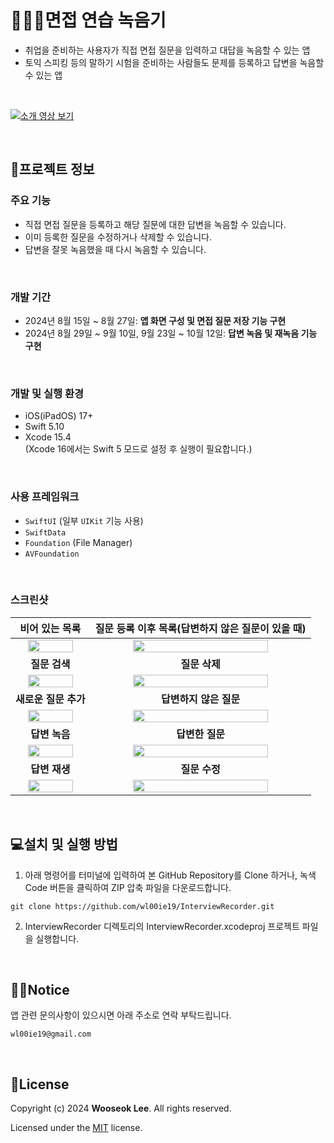 # 🧑🏻‍💻면접 연습 녹음기

- 취업을 준비하는 사용자가 직접 면접 질문을 입력하고 대답을 녹음할 수 있는 앱
- 토익 스피킹 등의 말하기 시험을 준비하는 사람들도 문제를 등록하고 답변을 녹음할 수 있는 앱

<br>

[![소개 영상 보기](./Images/VideoShortcut.png)](https://youtu.be/zbYmkc8zR9c)

<br>

## 📱프로젝트 정보
### 주요 기능
- 직접 면접 질문을 등록하고 해당 질문에 대한 답변을 녹음할 수 있습니다. 
- 이미 등록한 질문을 수정하거나 삭제할 수 있습니다. 
- 답변을 잘못 녹음했을 때 다시 녹음할 수 있습니다.
<br>

### 개발 기간
- 2024년 8월 15일 ~ 8월 27일: **앱 화면 구성 및 면접 질문 저장 기능 구현**
- 2024년 8월 29일 ~ 9월 10일, 9월 23일 ~ 10월 12일: **답변 녹음 및 재녹음 기능 구현**
<br>

### 개발 및 실행 환경
- iOS(iPadOS) 17+
- Swift 5.10
- Xcode 15.4 <br>
  (Xcode 16에서는 Swift 5 모드로 설정 후 실행이 필요합니다.)
<br>

### 사용 프레임워크
- `SwiftUI` (일부 `UIKit` 기능 사용)
- `SwiftData`
- `Foundation` (File Manager)
- `AVFoundation`
<br>

### 스크린샷

| **비어 있는 목록** | **질문 등록 이후 목록(답변하지 않은 질문이 있을 때)** |
| :---: | :---: |
| <img src="./Images/EmptyList.png" width="80%"> | <img src="./Images/QuestionList.png" width="80%"> | 
| **질문 검색** | **질문 삭제** |
| <img src="./Images/Search.png" width="80%"> | <img src="./Images/DeleteList.png" width="80%"> | 
| **새로운 질문 추가** | **답변하지 않은 질문** |
|<img src="./Images/NewQuestion.png" width="80%">|<img src="./Images/UnansweredQuestion.png" width="80%">|
| **답변 녹음** | **답변한 질문** |
|<img src="./Images/AnswerRecording.png" width="80%">|<img src="./Images/AnsweredQuestion.png" width="80%">|
| **답변 재생** | **질문 수정** |
|<img src="./Images/AnswerPlaying.png" width="80%">|<img src="./Images/EditQuestion.png" width="80%">|
<br>


## 💻설치 및 실행 방법
1. 아래 명령어를 터미널에 입력하여 본 GitHub Repository를 Clone 하거나, 녹색 Code 버튼을 클릭하여 ZIP 압축 파일을 다운로드합니다.
```
git clone https://github.com/wl00ie19/InterviewRecorder.git
``` 
2. InterviewRecorder 디렉토리의 InterviewRecorder.xcodeproj 프로젝트 파일을 실행합니다. 
<br>

## 💁🏻Notice
앱 관련 문의사항이 있으시면 아래 주소로 연락 부탁드립니다. 
```
wl00ie19@gmail.com
```
<br>

## 📄License
Copyright (c) 2024 **Wooseok Lee**. All rights reserved.

Licensed under the [MIT](LICENSE) license.

